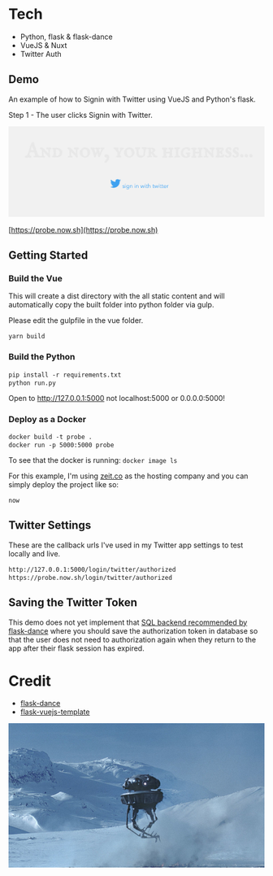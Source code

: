 # Tech
* Python, flask & flask-dance
* VueJS & Nuxt 
* Twitter Auth 

## Demo

An example of how to Signin with Twitter using VueJS and Python's flask.

Step 1 - The user clicks Signin with Twitter.

![Alt text](signin.png?raw=true) 

[https://probe.now.sh](https://probe.now.sh)

## Getting Started

### Build the Vue 

This will create a dist directory with the all static content and will automatically copy the built folder into python folder via gulp.

Please edit the gulpfile in the vue folder.

```
yarn build
```

### Build the Python 

```
pip install -r requirements.txt
python run.py
```

Open to http://127.0.0.1:5000 not localhost:5000 or 0.0.0.0:5000!

### Deploy as a Docker

```
docker build -t probe .
docker run -p 5000:5000 probe
```

To see that the docker is running: `docker image ls`

For this example, I'm using [zeit.co](https://zeit.co/) as the hosting company and you can simply deploy the project like so:

```
now
```

## Twitter Settings

These are the callback urls I've used in my Twitter app settings to test locally and live. 

```
http://127.0.0.1:5000/login/twitter/authorized
https://probe.now.sh/login/twitter/authorized
```

## Saving the Twitter Token 

This demo does not yet implement that [SQL backend recommended by flask-dance](https://flask-dance.readthedocs.io/en/latest/backends.html#sqlalchemy) where you should save the authorization token in database so that the user does not need to authorization again when they return to the app after their flask session has expired. 

# Credit 

* [flask-dance](https://github.com/singingwolfboy/flask-dance)
* [flask-vuejs-template](https://github.com/gtalarico/flask-vuejs-template)

![Alt text](probe.jpg?raw=true)  